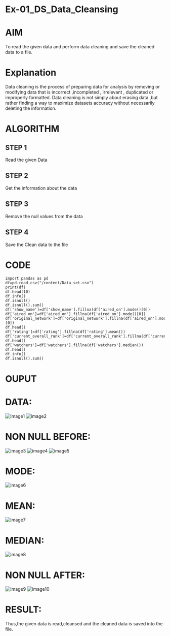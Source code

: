 # Ex-01_DS_Data_Cleansing
# AIM
To read the given data and perform data cleaning and save the cleaned data to a file.

# Explanation
Data cleaning is the process of preparing data for analysis by removing or modifying data that is incorrect ,incompleted , irrelevant , duplicated or improperly formatted. Data cleaning is not simply about erasing data ,but rather finding a way to maximize datasets accuracy without necessarily deleting the information.

# ALGORITHM
## STEP 1
Read the given Data

## STEP 2
Get the information about the data

## STEP 3
Remove the null values from the data

## STEP 4
Save the Clean data to the file

# CODE
~~~
import pandas as pd
df=pd.read_csv("/content/Data_set.csv")
print(df)
df.head(10)
df.info()
df.isnull()
df.isnull().sum()
df['show_name']=df['show_name'].fillna(df['aired_on'].mode()[0])
df['aired_on']=df['aired_on'].fillna(df['aired_on'].mode()[0])
df['original_network']=df['original_network'].fillna(df['aired_on'].mode()[0])
df.head()
df['rating']=df['rating'].fillna(df['rating'].mean())
df['current_overall_rank']=df['current_overall_rank'].fillna(df['current_overall_rank'].mean())
df.head()
df['watchers']=df['watchers'].fillna(df['watchers'].median())
df.head()
df.info()
df.isnull().sum()
~~~
# OUPUT
# DATA:
![image1](https://github.com/vijay21500269/Ex-01-Data-Cleaning/blob/main/Ds%20image%201.png)
![image2](https://github.com/vijay21500269/Ex-01-Data-Cleaning/blob/main/DS%20img%202.png)
# NON NULL BEFORE:
![image3](https://github.com/vijay21500269/Ex-01-Data-Cleaning/blob/main/Ds%20mg%203.png)
![image4](https://github.com/vijay21500269/Ex-01-Data-Cleaning/blob/main/DS%20img%204.png)
![image5](https://github.com/vijay21500269/Ex-01-Data-Cleaning/blob/main/Ds%20img%205.png)
# MODE:
![image6](https://github.com/vijay21500269/Ex-01-Data-Cleaning/blob/main/Ds%20img%206.png)
# MEAN:
![image7](https://github.com/vijay21500269/Ex-01-Data-Cleaning/blob/main/DS%20img%207.png)
# MEDIAN:
![image8](https://github.com/vijay21500269/Ex-01-Data-Cleaning/blob/main/Ds%20img%208.png)
# NON NULL AFTER:
![image9](https://github.com/vijay21500269/Ex-01-Data-Cleaning/blob/main/DS%20img%209.png)
![image10](https://github.com/vijay21500269/Ex-01-Data-Cleaning/blob/main/DS%20img%2010.png)
# RESULT:
Thus,the given data is read,cleansed and the cleaned data is saved into the file.







